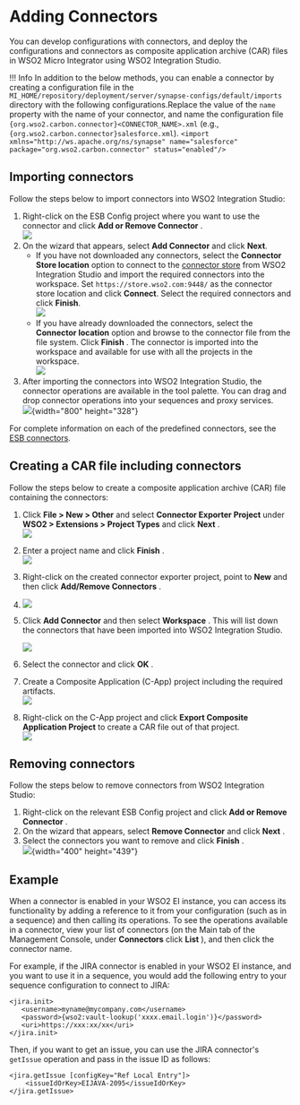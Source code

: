 # Adding Connectors

You can develop configurations with connectors, and deploy the configurations and connectors as composite application archive (CAR) files in WSO2 Micro Integrator using WSO2 Integration Studio.

!!! Info
    In addition to the below methods, you can enable a connector by creating a configuration file in the `MI_HOME/repository/deployment/server/synapse-configs/default/imports` directory with the following configurations.Replace the value of the `name` property with the name of your connector, and name the configuration file `{org.wso2.carbon.connector}<CONNECTOR_NAME>.xml` (e.g., `{org.wso2.carbon.connector}salesforce.xml`).
    ```
    <import xmlns="http://ws.apache.org/ns/synapse"
            name="salesforce"
            package="org.wso2.carbon.connector"
            status="enabled"/>
    ```

## Importing connectors

Follow the steps below to import connectors into WSO2 Integration
Studio:

1.  Right-click on the ESB Config project where you want to use the connector and click **Add or Remove Connector** .  
    ![](attachments/119131934/119131946.png)
2.  On the wizard that appears, select **Add Connector** and click **Next**.
    -   If you have not downloaded any connectors, select the **Connector Store location** option to connect to the [connector
        store](https://store.wso2.com/store/) from WSO2 Integration Studio and import the required connectors into the workspace. Set `https://store.wso2.com:9448/` as the connector store location and click **Connect**. Select the required connectors and click **Finish**.  
        ![](attachments/119131934/119131945.png)
    -   If you have already downloaded the connectors, select the **Connector location** option and browse to the connector file from the 
        file system. Click **Finish** . The connector is imported into the workspace and available for use with all the projects in the workspace.  
        ![](attachments/119131934/119131944.png)
3.  After importing the connectors into WSO2 Integration Studio, the
    connector operations are available in the tool palette. You can drag
    and drop connector operations into your sequences and proxy
    services.  
    ![](attachments/119131934/119131943.png){width="800" height="328"}

For complete information on each of the predefined connectors, see the [ESB connectors](https://docs.wso2.com/display/ESBCONNECTORS/WSO2+ESB+Connectors+Documentation).

## Creating a CAR file including connectors

Follow the steps below to create a composite application archive (CAR)
file containing the connectors:

1.  Click **File > New > Other** and select **Connector Exporter
    Project** under **WSO2 > Extensions > Project Types** and click
    **Next** .  
    ![](attachments/119131934/119131942.png)
2.  Enter a project name and click **Finish** .  
    ![](attachments/119131934/119131941.png)
3.  Right-click on the created connector exporter project, point to
    **New** and then click **Add/Remove Connectors** .
4.  ![](attachments/119131934/119131940.png)
5.  Click **Add Connector** and then select **Workspace** . This will
    list down the connectors that have been imported into WSO2
    Integration Studio.

    ![](attachments/119131934/119131939.png)

6.  Select the connector and click **OK** .
7.  Create a Composite Application (C-App) project including the
    required artifacts.  
    ![](attachments/119131934/119131937.png)
8.  Right-click on the C-App project and click **Export Composite
    Application Project** to create a CAR file out of that project.  
    ![](attachments/119131934/119131936.png)

## Removing connectors

Follow the steps below to remove connectors from WSO2 Integration
Studio:

1.  Right-click on the relevant ESB Config project and click **Add or
    Remove Connector** .
2.  On the wizard that appears, select **Remove Connector** and click
    **Next** .
3.  Select the connectors you want to remove and click **Finish** .  
    ![](attachments/119131934/119131935.png){width="400" height="439"}

## Example

When a connector is enabled in your WSO2 EI instance, you can access its
functionality by adding a reference to it from your configuration (such
as in a sequence) and then calling its operations. To see the operations
available in a connector, view your list of connectors (on the Main tab
of the Management Console, under **Connectors** click **List** ), and
then click the connector name.

For example, if the JIRA connector is enabled in your WSO2 EI instance,
and you want to use it in a sequence, you would add the following entry
to your sequence configuration to connect to JIRA:

```
<jira.init>
   <username>myname@mycompany.com</username>
   <password>{wso2:vault-lookup('xxxx.email.login')}</password>
   <uri>https://xxx:xx/xx</uri>
</jira.init>
```

Then, if you want to get an issue, you can use the JIRA connector's `getIssue` operation and pass in the issue ID as
follows:

```
<jira.getIssue [configKey="Ref Local Entry"]>
    <issueIdOrKey>EIJAVA-2095</issueIdOrKey>
</jira.getIssue>
```
